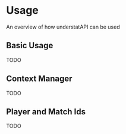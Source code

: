 # Usage
An overview of how understatAPI can be used

## Basic Usage

TODO

## Context Manager

TODO

## Player and Match Ids

TODO
